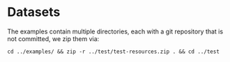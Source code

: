 # Datasets

The examples contain multiple directories, each with a git repository that is not committed, we zip them via:

```
cd ../examples/ && zip -r ../test/test-resources.zip . && cd ../test
```
